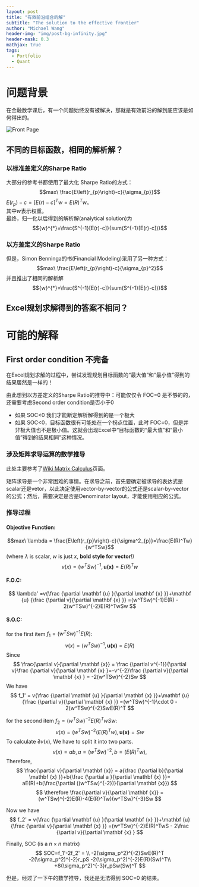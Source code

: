 ```yaml
---
layout: post
title: "有效前沿组合的解"
subtitle: "The solution to the effective frontier"
author: "Michael Wang"
header-img: "img/post-bg-infinity.jpg"
header-mask: 0.3
mathjax: true
tags:
  - Portfolio
  - Quant
---
```

# 问题背景
在金融数学课后，有一个问题始终没有被解决，那就是有效前沿的解到底应该是如何得出的。

![Front Page](/img/in-post/math-effective-frontier.png.png)

## 不同的目标函数，相同的解析解？
### 以标准差定义的Sharpe Ratio
大部分的参考书都使用了最大化 Sharpe Ratio的方式：
$$max\ \frac{E\left(r_{p}\right)-c}{\sigma_{p}}$$
$E\left(r_{p}\right)-c=[E(r)-c]^{T}w=E(R)^Tw$。  
其中$w$表示权重。  
最终，归一化以后得到的解析解(analytical solution)为
$${w}^{*}=\frac{S^{-1}[E(r)-c]}{sum(S^{-1}[E(r)-c])}$$

### 以方差定义的Sharpe Ratio
但是，Simon Benninga的书(Financial Modeling)采用了另一种方式：
$$max\ \frac{E\left(r_{p}\right)-c}{\sigma_{p}^2}$$
并且推出了相同的解析解
$${w}^{*}=\frac{S^{-1}[E(r)-c]}{sum(S^{-1}[E(r)-c])}$$

## Excel规划求解得到的答案不相同？

# 可能的解释
## First order condition 不完备
在Excel规划求解的过程中，尝试发现规划目标函数的“最大值”和“最小值”得到的结果居然是一样的！

由此想到以方差定义的Sharpe Ratio的推导中：可能仅仅令 FOC=0 是不够的的，还需要考虑Second order condition是否小于0  
- 如果 SOC<0 我们才能断定解析解得到的是一个极大
- 如果 SOC<0，目标函数很有可能处在一个拐点位置，此时 FOC=0，但是并非极大值也不是极小值。这就会出现Excel中“目标函数的“最大值”和“最小值”得到的结果相同”这种情况。

### 涉及矩阵求导运算的数学推导
此处主要参考了[Wiki Matrix Calculus](https://en.wikipedia.org/wiki/Matrix_calculus)页面。

矩阵求导是一个非常困难的事情。在求导之前，首先要确定被求导的表达式是scalar还是vetor，以此决定使用vector-by-vector的公式还是scalar-by-vector的公式；然后，需要决定是否是Denominator layout，才能使用相应的公式。

### 推导过程
#### Objective Function:
$$max\ \lambda = \frac{E\left(r_{p}\right)-c}{\sigma^2_{p}}=\frac{E(R)^Tw}{w^TSw}$$
(where $\lambda$ is scalar, $w$ is just $x$, **bold style for vector**!)
$$
v(x) = (w^TSw)^{-1}, \mathbf {u(x)} = E(R)^Tw
$$
#### F.O.C:
$$
\lambda' =v{\frac {\partial \mathbf {u} }{\partial \mathbf {x} }}+\mathbf {u} {\frac {\partial v}{\partial \mathbf {x} }}
=(w^TSw)^{-1}E(R) - 2(w^TSw)^{-2}E(R)^TwSw
$$
#### S.O.C:
for the first item $f_1=(w^TSw)^{-1}E(R)$:
$$
v(x) = (w^TSw)^{-1}, \mathbf {u(x)} = E(R)
$$ 
Since
$$
\frac{\partial v}{\partial \mathbf {x}} = \frac {\partial v^{-1}}{\partial v}\frac {\partial v}{\partial \mathbf {x} }=-v^{-2}\frac {\partial v}{\partial \mathbf {x} } = -2(w^TSw)^{-2}Sw
$$
We have
$$
f_1' = v{\frac {\partial \mathbf {u} }{\partial \mathbf {x} }}+\mathbf {u} {\frac {\partial v}{\partial \mathbf {x} }}
=(w^TSw)^{-1}\cdot 0 - 2(w^TSw)^{-2}SwE(R)^T
$$

for the second item $f_2=(w^TSw)^{-2}E(R)^TwSw$:
$$
v(x) = (w^TSw)^{-2}(E(R)^Tw), \mathbf {u(x)} = Sw
$$ 
To calculate $\partial v(x)$, We have to split it into two parts.
$$
v(x) = ab, a=(w^TSw)^{-2}, b=(E(R)^Tw), 
$$
Therefore, 
$$
\frac{\partial v}{\partial \mathbf {x}} = 
a{\frac {\partial b}{\partial \mathbf {x} }}+b{\frac {\partial a }{\partial \mathbf {x} }}=
aE(R)+b(\frac{\partial ((w^TSw)^{-2})}{\partial \mathbf {x}})
$$
$$
\therefore \frac{\partial v}{\partial \mathbf {x}} = 
(w^TSw)^{-2}E(R)-4(E(R)^Tw)(w^TSw)^{-3}Sw
$$

Now we have
$$
f_2' = v{\frac {\partial \mathbf {u} }{\partial \mathbf {x} }}+\mathbf {u} {\frac {\partial v}{\partial \mathbf {x} }}
=(w^TSw)^{-2}E(R)^TwS - 2\frac {\partial v}{\partial \mathbf {x} }
$$

Finally, SOC (is a $n\times n$ matrix)
$$
SOC=f_1'-2f_2' = \\
-2(\sigma_p^2)^{-2}SwE(R)^T
-2(\sigma_p^2)^{-2}r_pS
-2(\sigma_p^2)^{-2}E(R)(Sw)^T\\
+8(\sigma_p^2)^{-3}r_pSw(Sw)^T
$$

但是，经过了一下午的数学推导，我还是无法得到 SOC=0 的结果。

